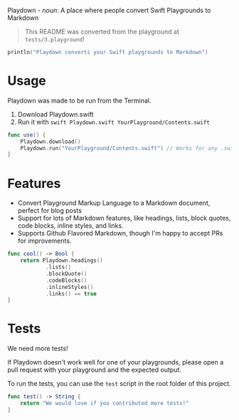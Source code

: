 Playdown - *noun*: A place where people convert Swift Playgrounds to Markdown
> This README was converted from the playground at `tests/3.playground`!

```swift
println("Playdown converts your Swift playgrounds to Markdown")

```

# Usage
Playdown was made to be run from the Terminal.

1. Download Playdown.swift
2. Run it with `swift Playdown.swift YourPlayground/Contents.swift`


```swift
func use() {
    Playdown.download()
    Playdown.run("YourPlayground/Contents.swift") // Works for any .swift file!
}

```

# Features

* Convert Playground Markup Language to a Markdown document, perfect for blog posts
* Support for lots of Markdown features, like headings, lists, block quotes, code blocks, inline styles, and links.
* Supports Github Flavored Markdown, though I'm happy to accept PRs for improvements.


```swift
func cool() -> Bool {
    return Playdown.headings()
            .lists()
            .blockQuote()
            .codeBlocks()
            .inlineStyles()
            .links() == true
}

```

# Tests
We need more tests!

If Playdown doesn't work well for one of your playgrounds, please open a pull request with your playground and the expected output.

To run the tests, you can use the `test` script in the root folder of this project.


```swift
func test() -> String {
    return "We would love if you contributed more tests!"
}
```

